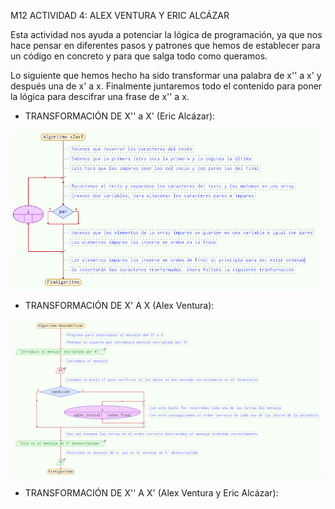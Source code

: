 M12 ACTIVIDAD 4: ALEX VENTURA Y ERIC ALCÁZAR

Esta actividad nos ayuda a potenciar la lógica de programación, ya que nos hace pensar en diferentes pasos y patrones que hemos de establecer para un código en concreto y para que salga todo como queramos.

Lo siguiente que hemos hecho ha sido transformar una palabra de x'' a x' y después una de x' a x. Finalmente juntaremos todo el contenido para poner la lógica para descifrar una frase de x'' a x. 

- TRANSFORMACIÓN DE X'' a X' (Eric Alcázar):

![Transformación de X'' a X'](https://raw.githubusercontent.com/Escalopedo/problemanum197/refs/heads/main/img/AlcazarEricAlexVentura_M12_TransformacionX2aX1.png)

- TRANSFORMACIÓN DE X' A X (Alex Ventura):

![Transformación de X' a X](https://raw.githubusercontent.com/Escalopedo/problemanum197/refs/heads/main/img/AlcazarEricAlexVentura_M12_TransformacionX1aX.png)

- TRANSFORMACIÓN DE X'' A X' (Alex Ventura y Eric Alcázar):
